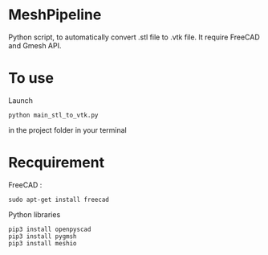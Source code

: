 # MeshPipeline
Python script, to automatically convert .stl file to .vtk file. 
It require FreeCAD and Gmesh API.

# To use

Launch 
```console
python main_stl_to_vtk.py
```
in the project folder in your terminal

# Recquirement 

FreeCAD :
```console
sudo apt-get install freecad
```

Python libraries
``` console
pip3 install openpyscad
pip3 install pygmsh
pip3 install meshio
```